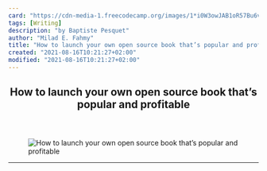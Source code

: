 ```yaml
---
card: "https://cdn-media-1.freecodecamp.org/images/1*i0W3owJAB1oR57Bu6v1_Hw.jpeg"
tags: [Writing]
description: "by Baptiste Pesquet"
author: "Milad E. Fahmy"
title: "How to launch your own open source book that’s popular and profitable"
created: "2021-08-16T10:21:27+02:00"
modified: "2021-08-16T10:21:27+02:00"
---
```

<div class="site-wrapper">
<main id="site-main" class="site-main outer">
<div class="inner">
<article class="post-full post tag-writing tag-startup tag-books tag-tech tag-web-development ">
<header class="post-full-header">
<h1 class="post-full-title">How to launch your own open source book that’s popular and profitable</h1>
</header>
<figure class="post-full-image">
<picture>
<source media="(max-width: 700px)" sizes="1px" srcset="data:image/gif;base64,R0lGODlhAQABAIAAAAAAAP///yH5BAEAAAAALAAAAAABAAEAAAIBRAA7 1w">
<source media="(min-width: 701px)" sizes="(max-width: 800px) 400px,
(max-width: 1170px) 700px,
1400px" srcset="https://cdn-media-1.freecodecamp.org/images/1*i0W3owJAB1oR57Bu6v1_Hw.jpeg 300w,
https://cdn-media-1.freecodecamp.org/images/1*i0W3owJAB1oR57Bu6v1_Hw.jpeg 600w,
https://cdn-media-1.freecodecamp.org/images/1*i0W3owJAB1oR57Bu6v1_Hw.jpeg 1000w,
https://cdn-media-1.freecodecamp.org/images/1*i0W3owJAB1oR57Bu6v1_Hw.jpeg 2000w">
<img onerror="this.style.display='none'" src="https://cdn-media-1.freecodecamp.org/images/1*i0W3owJAB1oR57Bu6v1_Hw.jpeg" alt="How to launch your own open source book that’s popular and profitable">
</picture>
</figure>
<section class="post-full-content">
<div class="post-content medium-migrated-article">
</div>
<hr>
</section>
</article>
</div>
</main>
</div>
<!-- Google Tag Manager (noscript) -->
<!-- End Google Tag Manager (noscript) -->
